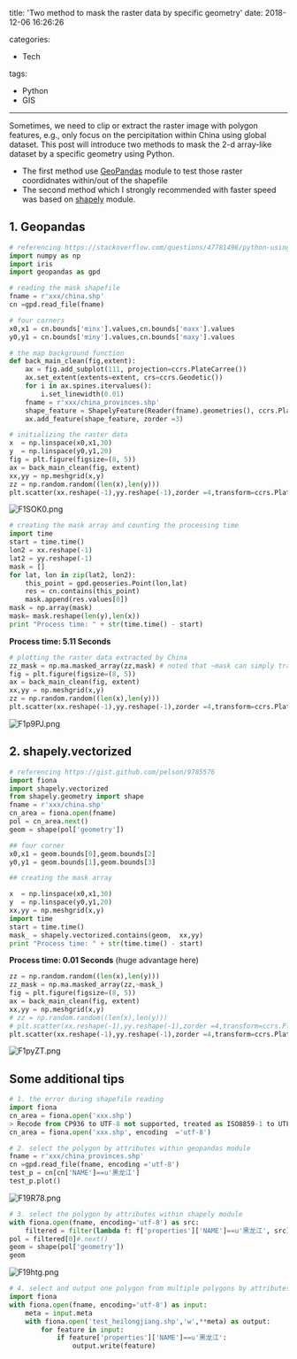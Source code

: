 title: 'Two method to mask the raster data by specific geometry' 
date: 2018-12-06 16:26:26

categories:

- Tech

tags: 

- Python
- GIS

------

Sometimes, we need to clip or extract the raster image with polygon features, e.g., only focus on the percipitation within China using global dataset. This post will introduce two methods to mask the 2-d array-like dataset by a specific geometry using Python.  

* The first method use [GeoPandas](geopandas.org) module to test those raster coordidnates  within/out of the shapefile
* The second method which I strongly recommended with faster speed was based on [shapely](https://shapely.readthedocs.io/en/stable/manual.html) module.

<!--more-->

## 1. Geopandas 

```python
# referencing https://stackoverflow.com/questions/47781496/python-using-polygons-to-create-a-mask-on-a-given-2d-grid
import numpy as np
import iris
import geopandas as gpd

# reading the mask shapefile
fname = r'xxx/china.shp'
cn =gpd.read_file(fname)

# four corners
x0,x1 = cn.bounds['minx'].values,cn.bounds['maxx'].values
y0,y1 = cn.bounds['miny'].values,cn.bounds['maxy'].values

# the map background function
def back_main_clean(fig,extent):
    ax = fig.add_subplot(111, projection=ccrs.PlateCarree())
    ax.set_extent(extents=extent, crs=ccrs.Geodetic())
    for i in ax.spines.itervalues():
        i.set_linewidth(0.01)
    fname = r'xxx/china_provinces.shp'
    shape_feature = ShapelyFeature(Reader(fname).geometries(), ccrs.PlateCarree(),facecolor='#FFFFFF', linestyle='--',edgecolor ='k', linewidth = 0.25, alpha =1)
    ax.add_feature(shape_feature, zorder =3)   

# initializing the raster data
x  = np.linspace(x0,x1,30)
y  = np.linspace(y0,y1,20)
fig = plt.figure(figsize=(8, 5))
ax = back_main_clean(fig, extent)
xx,yy = np.meshgrid(x,y)
zz = np.random.random((len(x),len(y)))
plt.scatter(xx.reshape(-1),yy.reshape(-1),zorder =4,transform=ccrs.PlateCarree(), c=zz.reshape(-1),s=8)
```

![F1SOK0.png](https://s1.ax1x.com/2018/12/06/F1SOK0.png)

```python
# creating the mask array and counting the processing time
import time
start = time.time()
lon2 = xx.reshape(-1)
lat2 = yy.reshape(-1)
mask = []
for lat, lon in zip(lat2, lon2):
    this_point = gpd.geoseries.Point(lon,lat)
    res = cn.contains(this_point)
    mask.append(res.values[0])
mask = np.array(mask)
mask= mask.reshape(len(y),len(x))
print "Process time: " + str(time.time() - start)
```

__Process time: 5.11 Seconds__

```python
# plotting the raster data extracted by China
zz_mask = np.ma.masked_array(zz,mask) # noted that ~mask can simply transform to clip function.
fig = plt.figure(figsize=(8, 5))
ax = back_main_clean(fig, extent)
xx,yy = np.meshgrid(x,y)
zz = np.random.random((len(x),len(y)))
plt.scatter(xx.reshape(-1),yy.reshape(-1),zorder =4,transform=ccrs.PlateCarree(), c=zz_mask.reshape(-1),s=8)
```

![F1p9PJ.png](https://s1.ax1x.com/2018/12/06/F1p9PJ.png)

## 2. shapely.vectorized

```python
# referencing https://gist.github.com/pelson/9785576
import fiona
import shapely.vectorized
from shapely.geometry import shape
fname = r'xxx/china.shp'
cn_area = fiona.open(fname)
pol = cn_area.next()
geom = shape(pol['geometry'])

## four corner 
x0,x1 = geom.bounds[0],geom.bounds[2]
y0,y1 = geom.bounds[1],geom.bounds[3]

## creating the mask array

x  = np.linspace(x0,x1,30)
y  = np.linspace(y0,y1,20)
xx,yy = np.meshgrid(x,y)
import time
start = time.time()
mask_ = shapely.vectorized.contains(geom,  xx,yy)
print "Process time: " + str(time.time() - start)
```

__Process time: 0.01 Seconds__  (huge advantage here)

```python
zz = np.random.random((len(x),len(y)))
zz_mask = np.ma.masked_array(zz,~mask_)
fig = plt.figure(figsize=(8, 5))
ax = back_main_clean(fig, extent)
xx,yy = np.meshgrid(x,y)
# zz = np.random.random((len(x),len(y)))
# plt.scatter(xx.reshape(-1),yy.reshape(-1),zorder =4,transform=ccrs.PlateCarree(),)
plt.scatter(xx.reshape(-1),yy.reshape(-1),zorder =4,transform=ccrs.PlateCarree(), c=zz_mask.reshape(-1),s=5)
```

![F1pyZT.png](https://s1.ax1x.com/2018/12/06/F1pyZT.png)

## Some additional tips

```python
# 1. the error during shapefile reading
import fiona
cn_area = fiona.open('xxx.shp')
> Recode from CP936 to UTF-8 not supported, treated as ISO8859-1 to UTF-8.
cn_area = fiona.open('xxx.shp', encoding  ='utf-8')
```

```python
# 2. select the polygon by attributes within geopandas module
fname = r'xxx/china_provinces.shp'
cn =gpd.read_file(fname, encoding ='utf-8')
test_p = cn[cn['NAME']==u'黑龙江']
test_p.plot()
```

![F19R78.png](https://s1.ax1x.com/2018/12/06/F19R78.png)

```python
# 3. select the polygon by attributes within shapely module
with fiona.open(fname, encoding='utf-8') as src:
    filtered = filter(lambda f: f['properties']['NAME']==u'黑龙江', src)
pol = filtered[0]#.next()
geom = shape(pol['geometry'])
geom
```

![F19htg.png](https://s1.ax1x.com/2018/12/06/F19htg.png)

```python
# 4. select and output one polygon from multiple polygons by attributes
import fiona
with fiona.open(fname, encoding='utf-8') as input:
    meta = input.meta
    with fiona.open('test_heilongjiang.shp','w',**meta) as output:
        for feature in input:
            if feature['properties']['NAME']==u'黑龙江':
                output.write(feature)
```


